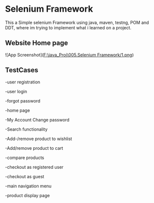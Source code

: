 
# Selenium Framework

This a Simple selenium Framework using java, maven, testng, POM and DDT, where im trying to implement what i learned on a project.


## Website Home page

![App Screenshot]([F:\java_Proj\005.Selenium Framework/1.png](https://github.com/AhmedDiaa2/Selenium-Framework/blob/master/1.png?raw=true))


## TestCases

-user registration

-user login

-forgot password

-home page

-My Account Change password

-Search functionality

-Add-/remove product to wishlist

-Add/remove product to cart

-compare products

-checkout as registered user

-checkout as guest

-main navigation menu

-product display page




